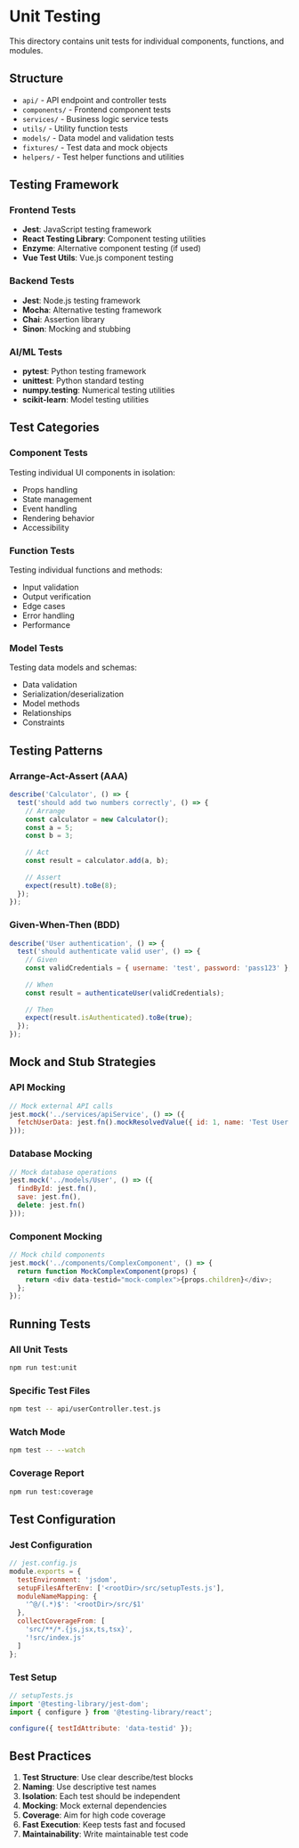 # Unit Testing

This directory contains unit tests for individual components, functions, and modules.

## Structure

- `api/` - API endpoint and controller tests
- `components/` - Frontend component tests
- `services/` - Business logic service tests
- `utils/` - Utility function tests
- `models/` - Data model and validation tests
- `fixtures/` - Test data and mock objects
- `helpers/` - Test helper functions and utilities

## Testing Framework

### Frontend Tests
- **Jest**: JavaScript testing framework
- **React Testing Library**: Component testing utilities
- **Enzyme**: Alternative component testing (if used)
- **Vue Test Utils**: Vue.js component testing

### Backend Tests
- **Jest**: Node.js testing framework
- **Mocha**: Alternative testing framework
- **Chai**: Assertion library
- **Sinon**: Mocking and stubbing

### AI/ML Tests
- **pytest**: Python testing framework
- **unittest**: Python standard testing
- **numpy.testing**: Numerical testing utilities
- **scikit-learn**: Model testing utilities

## Test Categories

### Component Tests
Testing individual UI components in isolation:
- Props handling
- State management
- Event handling
- Rendering behavior
- Accessibility

### Function Tests
Testing individual functions and methods:
- Input validation
- Output verification
- Edge cases
- Error handling
- Performance

### Model Tests
Testing data models and schemas:
- Data validation
- Serialization/deserialization
- Model methods
- Relationships
- Constraints

## Testing Patterns

### Arrange-Act-Assert (AAA)
```javascript
describe('Calculator', () => {
  test('should add two numbers correctly', () => {
    // Arrange
    const calculator = new Calculator();
    const a = 5;
    const b = 3;
    
    // Act
    const result = calculator.add(a, b);
    
    // Assert
    expect(result).toBe(8);
  });
});
```

### Given-When-Then (BDD)
```javascript
describe('User authentication', () => {
  test('should authenticate valid user', () => {
    // Given
    const validCredentials = { username: 'test', password: 'pass123' };
    
    // When
    const result = authenticateUser(validCredentials);
    
    // Then
    expect(result.isAuthenticated).toBe(true);
  });
});
```

## Mock and Stub Strategies

### API Mocking
```javascript
// Mock external API calls
jest.mock('../services/apiService', () => ({
  fetchUserData: jest.fn().mockResolvedValue({ id: 1, name: 'Test User' })
}));
```

### Database Mocking
```javascript
// Mock database operations
jest.mock('../models/User', () => ({
  findById: jest.fn(),
  save: jest.fn(),
  delete: jest.fn()
}));
```

### Component Mocking
```javascript
// Mock child components
jest.mock('../components/ComplexComponent', () => {
  return function MockComplexComponent(props) {
    return <div data-testid="mock-complex">{props.children}</div>;
  };
});
```

## Running Tests

### All Unit Tests
```bash
npm run test:unit
```

### Specific Test Files
```bash
npm test -- api/userController.test.js
```

### Watch Mode
```bash
npm test -- --watch
```

### Coverage Report
```bash
npm run test:coverage
```

## Test Configuration

### Jest Configuration
```javascript
// jest.config.js
module.exports = {
  testEnvironment: 'jsdom',
  setupFilesAfterEnv: ['<rootDir>/src/setupTests.js'],
  moduleNameMapping: {
    '^@/(.*)$': '<rootDir>/src/$1'
  },
  collectCoverageFrom: [
    'src/**/*.{js,jsx,ts,tsx}',
    '!src/index.js'
  ]
};
```

### Test Setup
```javascript
// setupTests.js
import '@testing-library/jest-dom';
import { configure } from '@testing-library/react';

configure({ testIdAttribute: 'data-testid' });
```

## Best Practices

1. **Test Structure**: Use clear describe/test blocks
2. **Naming**: Use descriptive test names
3. **Isolation**: Each test should be independent
4. **Mocking**: Mock external dependencies
5. **Coverage**: Aim for high code coverage
6. **Fast Execution**: Keep tests fast and focused
7. **Maintainability**: Write maintainable test code